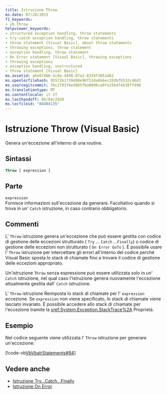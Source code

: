 ```yaml
---
title: Istruzione Throw
ms.date: 07/20/2015
f1_keywords:
- vb.Throw
helpviewer_keywords:
- structured exception handling, throw statements
- try-catch exception handling, throw statements
- throw statement [Visual Basic], about throw statements
- throwing exceptions, throw statement
- exception handling, throw statement
- On Error statement [Visual Basic], throwing exceptions
- throwing exceptions
- exception handling, unstructured
- throw statement [Visual Basic]
ms.assetid: a6e07406-5c8a-4498-87a2-8339f3651d62
ms.openlocfilehash: 95572b1739490e90f53da6b6ec283bfb532c46d3
ms.sourcegitcommit: f8c270376ed905f6a8896ce0fe25b4f4b38ff498
ms.translationtype: MT
ms.contentlocale: it-IT
ms.lasthandoff: 06/04/2020
ms.locfileid: "84404135"
---
```

# <a name="throw-statement-visual-basic"></a>Istruzione Throw (Visual Basic)

Genera un'eccezione all'interno di una routine.

## <a name="syntax"></a>Sintassi

```vb
Throw [ expression ]
```

## <a name="part"></a>Parte

`expression`\
Fornisce informazioni sull'eccezione da generare. Facoltativo quando si trova in un' `Catch` istruzione, in caso contrario obbligatorio.

## <a name="remarks"></a>Commenti

L' `Throw` istruzione genera un'eccezione che può essere gestita con codice di gestione delle eccezioni strutturato ( `Try` ... `Catch` ...`Finally`) o codice di gestione delle eccezioni non strutturato ( `On Error GoTo` ). È possibile usare l' `Throw` istruzione per intercettare gli errori all'interno del codice perché Visual Basic sposta lo stack di chiamate fino a trovare il codice di gestione delle eccezioni appropriato.

Un'istruzione `Throw` senza espressione può essere utilizzata solo in un' `Catch` istruzione, nel qual caso l'istruzione genera nuovamente l'eccezione attualmente gestita dall' `Catch` istruzione.

L' `Throw` istruzione Reimposta lo stack di chiamate per l' `expression` eccezione. Se `expression` non viene specificato, lo stack di chiamate viene lasciato invariato. È possibile accedere allo stack di chiamate per l'eccezione tramite la <xref:System.Exception.StackTrace%2A> Proprietà.

## <a name="example"></a>Esempio

Nel codice seguente viene utilizzata l' `Throw` istruzione per generare un'eccezione:

[!code-vb[VbVbalrStatements#84](~/samples/snippets/visualbasic/VS_Snippets_VBCSharp/VbVbalrStatements/VB/Class1.vb#84)]

## <a name="see-also"></a>Vedere anche

- [Istruzione Try...Catch...Finally](try-catch-finally-statement.md)
- [Istruzione On Error](on-error-statement.md)
